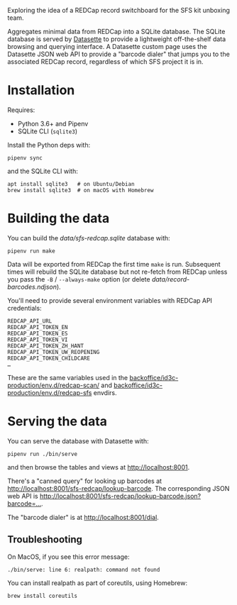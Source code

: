 Exploring the idea of a REDCap record switchboard for the SFS kit unboxing
team.

Aggregates minimal data from REDCap into a SQLite database.  The SQLite
database is served by [Datasette](https://datasette.readthedocs.io) to provide
a lightweight off-the-shelf data browsing and querying interface.  A Datasette
custom page uses the Datasette JSON web API to provide a "barcode dialer" that
jumps you to the associated REDCap record, regardless of which SFS project it
is in.


# Installation

Requires:

* Python 3.6+ and Pipenv
* SQLite CLI (`sqlite3`)

Install the Python deps with:

    pipenv sync

and the SQLite CLI with:

    apt install sqlite3   # on Ubuntu/Debian
    brew install sqlite3  # on macOS with Homebrew


# Building the data

You can build the _data/sfs-redcap.sqlite_ database with:

    pipenv run make

Data will be exported from REDCap the first time `make` is run.  Subsequent
times will rebuild the SQLite database but not re-fetch from REDCap unless you
pass the `-B` / `--always-make` option (or delete
_data/record-barcodes.ndjson_).

You'll need to provide several environment variables with REDCap API
credentials:

    REDCAP_API_URL
    REDCAP_API_TOKEN_EN
    REDCAP_API_TOKEN_ES
    REDCAP_API_TOKEN_VI
    REDCAP_API_TOKEN_ZH_HANT
    REDCAP_API_TOKEN_UW_REOPENING
    REDCAP_API_TOKEN_CHILDCARE
    …

These are the same variables used in the [backoffice/id3c-production/env.d/redcap-scan/] and [backoffice/id3c-production/env.d/redcap-sfs] envdirs.


# Serving the data

You can serve the database with Datasette with:

    pipenv run ./bin/serve

and then browse the tables and views at <http://localhost:8001>.

There's a "canned query" for looking up barcodes at
<http://localhost:8001/sfs-redcap/lookup-barcode>.  The corresponding JSON web
API is <http://localhost:8001/sfs-redcap/lookup-barcode.json?barcode=…>.

The "barcode dialer" is at <http://localhost:8001/dial>.

## Troubleshooting

On MacOS, if you see this error message:

    ./bin/serve: line 6: realpath: command not found

You can install realpath as part of coreutils, using Homebrew:

    brew install coreutils


[backoffice/id3c-production/env.d/redcap-scan/]: https://github.com/seattleflu/backoffice/tree/master/id3c-production/env.d/redcap-scan/
[backoffice/id3c-production/env.d/redcap-sfs]: https://github.com/seattleflu/backoffice/tree/master/id3c-production/env.d/redcap-sfs

